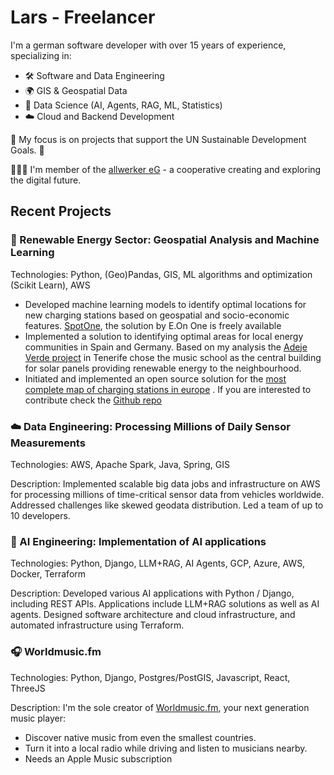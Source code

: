 # Lars - Freelancer

I'm a german software developer with over 15 years of experience, specializing in:

- 🛠️ Software and Data Engineering
- 🌍 GIS & Geospatial Data
- 🤖 Data Science (AI, Agents, RAG, ML, Statistics)
- ☁️ Cloud and Backend Development

🌱 My focus is on projects that support the UN Sustainable Development Goals. 🌱

🧑‍🤝‍🧑 I'm member of the [allwerker eG](https://www.allwerker.com/) - a cooperative creating and exploring the digital future.


## Recent Projects
### 🔋 Renewable Energy Sector: Geospatial Analysis and Machine Learning
Technologies: Python, (Geo)Pandas, GIS, ML algorithms and optimization (Scikit Learn), AWS

- Developed machine learning models to identify optimal locations for new charging stations based on geospatial and socio-economic features. [SpotOne](https://spotone.onetp.eon.com/map/public), the solution by E.On One is freely available
- Implemented a solution to identifying optimal areas for local energy communities in Spain and Germany. Based on my analysis the [Adeje Verde project](https://adejeverde.com/emma-2) in Tenerife chose the music school as the central building for solar panels providing renewable energy to the neighbourhood.
- Initiated and implemented an open source solution for the [most complete map of charging stations in europe](https://medium.com/comsystoreply/the-most-complete-map-of-charging-stations-1ebbf91e4ef3) . If you are interested to contribute check the [Github repo](https://github.com/comsysto/eCharm)

### ☁️ Data Engineering: Processing Millions of Daily Sensor Measurements
Technologies: AWS, Apache Spark, Java, Spring, GIS

Description: Implemented scalable big data jobs and infrastructure on AWS for processing millions of time-critical sensor data from vehicles worldwide. Addressed challenges like skewed geodata distribution. Led a team of up to 10 developers.

### 🤖 AI Engineering: Implementation of AI applications
Technologies: Python, Django, LLM+RAG, AI Agents, GCP, Azure, AWS, Docker, Terraform

Description: Developed various AI applications with Python / Django, including REST APIs. Applications include LLM+RAG solutions as well as AI agents. Designed software architecture and cloud infrastructure, and automated infrastructure using Terraform.

### 🎧 Worldmusic.fm
Technologies: Python, Django, Postgres/PostGIS, Javascript, React, ThreeJS

Description: I'm the sole creator of [Worldmusic.fm](https://www.worldmusic.fm/), your next generation music player:
- Discover native music from even the smallest countries.
- Turn it into a local radio while driving and listen to musicians nearby.
- Needs an Apple Music subscription

<!--
**zzikkzzakk/zzikkzzakk** is a ✨ _special_ ✨ repository because its `README.md` (this file) appears on your GitHub profile.

Here are some ideas to get you started:

- 🔭 I’m currently working on ...
- 🌱 I’m currently learning ...
- 👯 I’m looking to collaborate on ...
- 🤔 I’m looking for help with ...
- 💬 Ask me about ...
- 📫 How to reach me: ...
- 😄 Pronouns: ...
- ⚡ Fun fact: ...
-->

